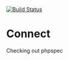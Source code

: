 [![Build Status](https://travis-ci.org/timothy-r/connect.png)](https://travis-ci.org/timothy-r/connect) 

Connect
=======

Checking out phpspec
